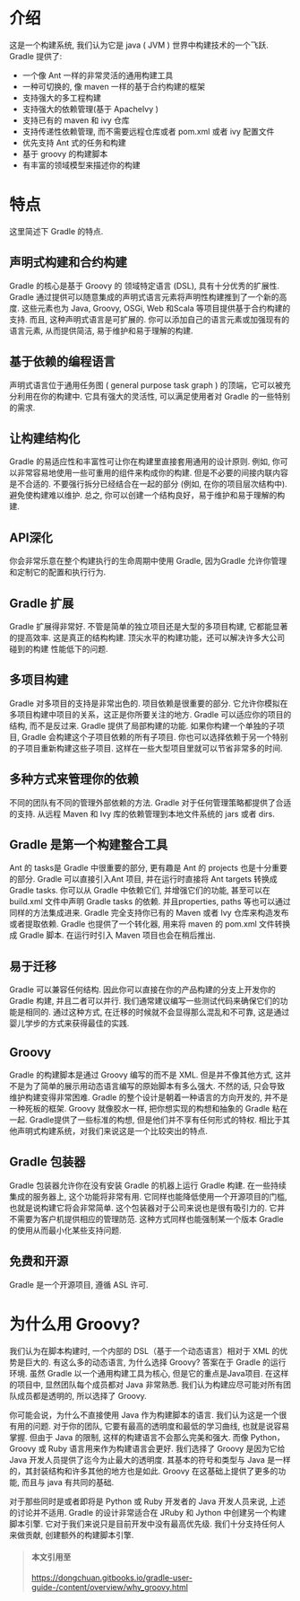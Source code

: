 
# 介绍

这是一个构建系统, 我们认为它是 java ( JVM ) 世界中构建技术的一个飞跃.
Gradle 提供了:

- 一个像 Ant 一样的非常灵活的通用构建工具
- 一种可切换的, 像 maven 一样的基于合约构建的框架
- 支持强大的多工程构建
- 支持强大的依赖管理(基于 ApacheIvy )
- 支持已有的 maven 和 ivy 仓库
- 支持传递性依赖管理, 而不需要远程仓库或者 pom.xml 或者 ivy 配置文件
- 优先支持 Ant 式的任务和构建
- 基于 groovy 的构建脚本
- 有丰富的领域模型来描述你的构建

# 特点
这里简述下 Gradle 的特点.
## 声明式构建和合约构建
Gradle 的核心是基于 Groovy 的 领域特定语言 (DSL), 具有十分优秀的扩展性. Gradle 通过提供可以随意集成的声明式语言元素将声明性构建推到了一个新的高度. 这些元素也为 Java, Groovy, OSGi, Web 和Scala 等项目提供基于合约构建的支持. 而且, 这种声明式语言是可扩展的. 你可以添加自己的语言元素或加强现有的语言元素, 从而提供简洁, 易于维护和易于理解的构建.
## 基于依赖的编程语言
声明式语言位于通用任务图 ( general purpose task graph ) 的顶端，它可以被充分利用在你的构建中. 它具有强大的灵活性, 可以满足使用者对 Gradle 的一些特别的需求.
## 让构建结构化
Gradle 的易适应性和丰富性可让你在构建里直接套用通用的设计原则. 例如, 你可以非常容易地使用一些可重用的组件来构成你的构建. 但是不必要的间接内联内容是不合适的. 不要强行拆分已经结合在一起的部分 (例如, 在你的项目层次结构中). 避免使构建难以维护. 总之, 你可以创建一个结构良好，易于维护和易于理解的构建.
## API深化
你会非常乐意在整个构建执行的生命周期中使用 Gradle, 因为Gradle 允许你管理和定制它的配置和执行行为.
## Gradle 扩展
Gradle 扩展得非常好. 不管是简单的独立项目还是大型的多项目构建, 它都能显著的提高效率. 这是真正的结构构建. 顶尖水平的构建功能，还可以解决许多大公司碰到的构建 性能低下的问题.
## 多项目构建
Gradle 对多项目的支持是非常出色的. 项目依赖是很重要的部分. 它允许你模拟在多项目构建中项目的关系，这正是你所要关注的地方. Gradle 可以适应你的项目的结构, 而不是反过来.
Gradle 提供了局部构建的功能. 如果你构建一个单独的子项目, Gradle 会构建这个子项目依赖的所有子项目. 你也可以选择依赖于另一个特别的子项目重新构建这些子项目. 这样在一些大型项目里就可以节省非常多的时间.
## 多种方式来管理你的依赖
不同的团队有不同的管理外部依赖的方法. Gradle 对于任何管理策略都提供了合适的支持. 从远程 Maven 和 Ivy 库的依赖管理到本地文件系统的 jars 或者 dirs.
## Gradle 是第一个构建整合工具
Ant 的 tasks是 Gradle 中很重要的部分, 更有趣是 Ant 的 projects 也是十分重要的部分. Gradle 可以直接引入Ant 项目, 并在运行时直接将 Ant targets 转换成 Gradle tasks. 你可以从 Gradle 中依赖它们, 并增强它们的功能, 甚至可以在 build.xml 文件中声明 Gradle tasks 的依赖. 并且properties, paths 等也可以通过同样的方法集成进来.
Gradle 完全支持你已有的 Maven 或者 lvy 仓库来构造发布或者提取依赖. Gradle 也提供了一个转化器, 用来将 maven 的 pom.xml 文件转换成 Gradle 脚本. 在运行时引入 Maven 项目也会在稍后推出.
## 易于迁移
Gradle 可以兼容任何结构. 因此你可以直接在你的产品构建的分支上开发你的 Gradle 构建, 并且二者可以并行. 我们通常建议编写一些测试代码来确保它们的功能是相同的. 通过这种方式, 在迁移的时候就不会显得那么混乱和不可靠, 这是通过婴儿学步的方式来获得最佳的实践.
## Groovy
Gradle 的构建脚本是通过 Groovy 编写的而不是 XML. 但是并不像其他方式, 这并不是为了简单的展示用动态语言编写的原始脚本有多么强大. 不然的话, 只会导致维护构建变得非常困难. Gradle 的整个设计是朝着一种语言的方向开发的, 并不是一种死板的框架. Groovy 就像胶水一样, 把你想实现的构想和抽象的 Gradle 粘在一起. Gradle提供了一些标准的构想, 但是他们并不享有任何形式的特权. 相比于其他声明式构建系统，对我们来说这是一个比较突出的特点.
## Gradle 包装器
Gradle 包装器允许你在没有安装 Gradle 的机器上运行 Gradle 构建. 在一些持续集成的服务器上, 这个功能将非常有用. 它同样也能降低使用一个开源项目的门槛, 也就是说构建它将会非常简单. 这个包装器对于公司来说也是很有吸引力的. 它并不需要为客户机提供相应的管理防范. 这种方式同样也能强制某一个版本 Gradle 的使用从而最小化某些支持问题.
## 免费和开源
Gradle 是一个开源项目, 遵循 ASL 许可.

# 为什么用 Groovy?

我们认为在脚本构建时, 一个内部的 DSL（基于一个动态语言）相对于 XML 的优势是巨大的. 有这么多的动态语言, 为什么选择 Groovy? 答案在于 Gradle 的运行环境. 虽然 Gradle 以一个通用构建工具为核心, 但是它的重点是Java项目. 在这样的项目中, 显然团队每个成员都对 Java 非常熟悉. 我们认为构建应尽可能对所有团队成员都是透明的, 所以选择了 Groovy.

你可能会说，为什么不直接使用 Java 作为构建脚本的语言. 我们认为这是一个很有用的问题. 对于你的团队, 它要有最高的透明度和最低的学习曲线, 也就是说容易掌握. 但由于 Java 的限制, 这样的构建语言不会那么完美和强大. 而像 Python，Groovy 或 Ruby 语言用来作为构建语言会更好. 我们选择了 Groovy 是因为它给 Java 开发人员提供了迄今为止最大的透明度. 其基本的符号和类型与 Java 是一样的，其封装结构和许多其他的地方也是如此. Groovy 在这基础上提供了更多的功能, 而且与 java 有共同的基础.

对于那些同时是或者即将是 Python 或 Ruby 开发者的 Java 开发人员来说, 上述的讨论并不适用. Gradle 的设计非常适合在 JRuby 和 Jython 中创建另一个构建脚本引擎. 它对于我们来说只是目前开发中没有最高优先级. 我们十分支持任何人来做贡献, 创建额外的构建脚本引擎.

> #### 本文引用至
>
> https://dongchuan.gitbooks.io/gradle-user-guide-/content/overview/why_groovy.html
